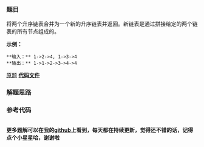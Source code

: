 ### 题目
将两个升序链表合并为一个新的升序链表并返回。新链表是通过拼接给定的两个链表的所有节点组成的。

**示例：**

    
    
    **输入：** 1->2->4, 1->3->4
    **输出：** 1->1->2->3->4->4
    

[原题](https://leetcode-cn.com/problems/merge-two-sorted-lists/)    **[代码文件]()**


### 解题思路




### 参考代码

```go


```




**更多题解可以在我的[github](https://github.com/LZH139/leetcode_Go)上看到，每天都在持续更新，觉得还不错的话，记得点个小星星哈，谢谢啦**
